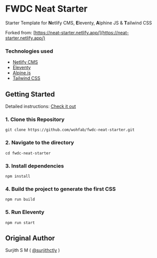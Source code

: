# FWDC Neat Starter

Starter Template for **N**etlify CMS, **E**leventy, **A**lphine JS & **T**ailwind CSS

Forked from: [https://neat-starter.netlify.app/](https://neat-starter.netlify.app/)

### Technologies used

- [Netlify CMS](https://www.netlifycms.org/)
- [Eleventy](https://www.11ty.dev/)
- [Alpine.js](https://github.com/alpinejs/alpine)
- [Tailwind CSS](https://tailwindcss.com/)

## Getting Started

Detailed instructions: [Check it out](https://blog.surjithctly.in/neat-stack-create-a-static-website-with-netlify-cms-eleventy-alpinejs-and-tailwindcss)

### 1\. Clone this Repository

```
git clone https://github.com/wohfab/fwdc-neat-starter.git
```

### 2\. Navigate to the directory

```
cd fwdc-neat-starter
```

### 3\. Install dependencies

```
npm install
```

### 4\. Build the project to generate the first CSS

```
npm run build
```

### 5\. Run Eleventy

```
npm run start
```

## Original Author

Surjith S M ( [@surjithctly](https://surjithctly.in/) )
